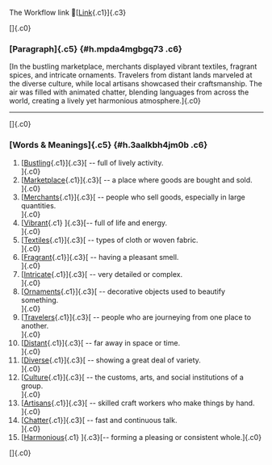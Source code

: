 The Workflow link
👏[[Link](https://www.google.com/url?q=http://www.google.com&sa=D&source=editors&ust=1760106584785930&usg=AOvVaw3htQm1b4zbgaFmVWxDoHgc){.c1}]{.c3}

[]{.c0}

### [Paragraph]{.c5} {#h.mpda4mgbgq73 .c6}

[In the bustling marketplace, merchants displayed vibrant textiles,
fragrant spices, and intricate ornaments. Travelers from distant lands
marveled at the diverse culture, while local artisans showcased their
craftsmanship. The air was filled with animated chatter, blending
languages from across the world, creating a lively yet harmonious
atmosphere.]{.c0}

------------------------------------------------------------------------

[]{.c0}

### [Words & Meanings]{.c5} {#h.3aalkbh4jm0b .c6}

1.  [[Bustling](https://www.google.com/url?q=http://www.google.com&sa=D&source=editors&ust=1760106584787535&usg=AOvVaw3GkG9DXeFzbLqm9-cUr-cO){.c1}]{.c3}[ --
    full of lively activity.\
    ]{.c0}
2.  [[Marketplace](https://www.google.com/url?q=http://www.google.com&sa=D&source=editors&ust=1760106584787834&usg=AOvVaw3nZhlGBh9nkfahcJ1hNOse){.c1}]{.c3}[ --
    a place where goods are bought and sold.\
    ]{.c0}
3.  [[Merchants](https://www.google.com/url?q=http://www.google.com&sa=D&source=editors&ust=1760106584788139&usg=AOvVaw0LmzE6J5rGXRONnstD2R9z){.c1}]{.c3}[ --
    people who sell goods, especially in large quantities.\
    ]{.c0}
4.  [[Vibrant](https://www.google.com/url?q=http://www.google.com&sa=D&source=editors&ust=1760106584788472&usg=AOvVaw2cnTa1SoD1DdrGodiHrMxU){.c1}
    ]{.c3}[-- full of life and energy.\
    ]{.c0}
5.  [[Textiles](https://www.google.com/url?q=http://www.google.com&sa=D&source=editors&ust=1760106584788735&usg=AOvVaw2It6dULiHD2J_iq6wmR6PD){.c1}]{.c3}[ --
    types of cloth or woven fabric.\
    ]{.c0}
6.  [[Fragrant](https://www.google.com/url?q=http://www.google.com&sa=D&source=editors&ust=1760106584789005&usg=AOvVaw0aiQwnvshqhhMi1cBC8fvZ){.c1}]{.c3}[ --
    having a pleasant smell.\
    ]{.c0}
7.  [[Intricate](https://www.google.com/url?q=http://www.google.com&sa=D&source=editors&ust=1760106584789262&usg=AOvVaw2ZRBfh1Irn8e9nar8tTACT){.c1}]{.c3}[ --
    very detailed or complex.\
    ]{.c0}
8.  [[Ornaments](https://www.google.com/url?q=http://www.google.com&sa=D&source=editors&ust=1760106584789536&usg=AOvVaw27L68C3CKmRCTnBk2RyQWQ){.c1}]{.c3}[ --
    decorative objects used to beautify something.\
    ]{.c0}
9.  [[Travelers](https://www.google.com/url?q=http://www.google.com&sa=D&source=editors&ust=1760106584789871&usg=AOvVaw1ogDEO8ha4d1qCVU8uWJD_){.c1}]{.c3}[ --
    people who are journeying from one place to another.\
    ]{.c0}
10. [[Distant](https://www.google.com/url?q=http://www.google.com&sa=D&source=editors&ust=1760106584790204&usg=AOvVaw33XTjv0T242pQ6Kn9noitt){.c1}]{.c3}[ --
    far away in space or time.\
    ]{.c0}
11. [[Diverse](https://www.google.com/url?q=http://www.google.com&sa=D&source=editors&ust=1760106584790458&usg=AOvVaw2NW1KVeXaocZSzMNkbwyKf){.c1}]{.c3}[ --
    showing a great deal of variety.\
    ]{.c0}
12. [[Culture](https://www.google.com/url?q=http://www.google.com&sa=D&source=editors&ust=1760106584790737&usg=AOvVaw0Eme3Bwc0bQTEYDunrd3u6){.c1}]{.c3}[ --
    the customs, arts, and social institutions of a group.\
    ]{.c0}
13. [[Artisans](https://www.google.com/url?q=http://www.google.com&sa=D&source=editors&ust=1760106584791069&usg=AOvVaw1QDPVT1-2wPHRljInUimDc){.c1}]{.c3}[ --
    skilled craft workers who make things by hand.\
    ]{.c0}
14. [[Chatter](https://www.google.com/url?q=http://www.google.com&sa=D&source=editors&ust=1760106584791412&usg=AOvVaw0ynTNkYizrolr7nh6M_s_P){.c1}]{.c3}[ --
    fast and continuous talk.\
    ]{.c0}
15. [[Harmonious](https://www.google.com/url?q=http://www.google.com&sa=D&source=editors&ust=1760106584791696&usg=AOvVaw1LHrA8qA5vijjbbKLn8bqb){.c1}
    ]{.c3}[-- forming a pleasing or consistent whole.]{.c0}

[]{.c0}
